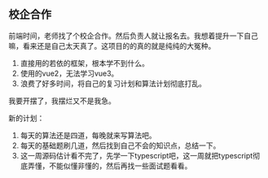 ## 校企合作

前端时间，老师找了个校企合作。然后负责人就让报名去。我想着提升一下自己嘛，看来还是自己太天真了。这项目的的真的就是纯纯的大冤种。

1. 直接用的若依的框架，根本学不到什么。
2. 使用的vue2，无法学习vue3。
3. 浪费了好多时间，将自己的复习计划和算法计划彻底打乱。

我要开摆了，我摆烂又不是我急。

新的计划：

1. 每天的算法还是四道，每晚就来写算法吧。
2. 每天的基础题刷几道，然后找到自己不会的知识点，总结一下。
3. 这一周源码估计看不完了，先学一下typescript吧，这一周就把typescript彻底弄懂，不能似懂非懂的，然后再找一些面试题看看。
